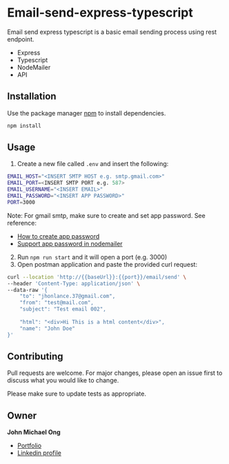 # Email-send-express-typescript

Email send express typescript is a basic email sending process using rest endpoint.
- Express
- Typescript
- NodeMailer
- API

## Installation

Use the package manager [npm](https://www.npmjs.com/) to install dependencies.

```bash
npm install
```

## Usage
1. Create a new file called `.env` and insert the following:
```bash
EMAIL_HOST="<INSERT SMTP HOST e.g. smtp.gmail.com>"
EMAIL_PORT=<INSERT SMTP PORT e.g. 587>
EMAIL_USERNAME="<INSERT EMAIL>"
EMAIL_PASSWORD="<INSERT APP PASSWORD>"
PORT=3000
```
Note: For gmail smtp, make sure to create and set app password. See reference:
- [How to create app password](https://knowledge.workspace.google.com/kb/how-to-create-app-passwords-000009237)
- [Support app password in nodemailer](https://stackoverflow.com/questions/45478293/username-and-password-not-accepted-when-using-nodemailer)
2. Run `npm run start` and it will open a port (e.g. 3000)
3. Open postman application and paste the provided curl request:
```bash
curl --location 'http://{{baseUrl}}:{{port}}/email/send' \
--header 'Content-Type: application/json' \
--data-raw '{
    "to": "jhonlance.37@gmail.com",
    "from": "test@mail.com",
    "subject": "Test email 002",
    
    "html": "<div>Hi This is a html content</div>",
    "name": "John Doe"
}'
````

## Contributing

Pull requests are welcome. For major changes, please open an issue first
to discuss what you would like to change.

Please make sure to update tests as appropriate.

## Owner
**John Michael Ong**
- [Portfolio](https://jmong143.github.io/github-portfolio/)
- [Linkedin profile](www.linkedin.com/in/john-michael-ong-3b2428b5)
